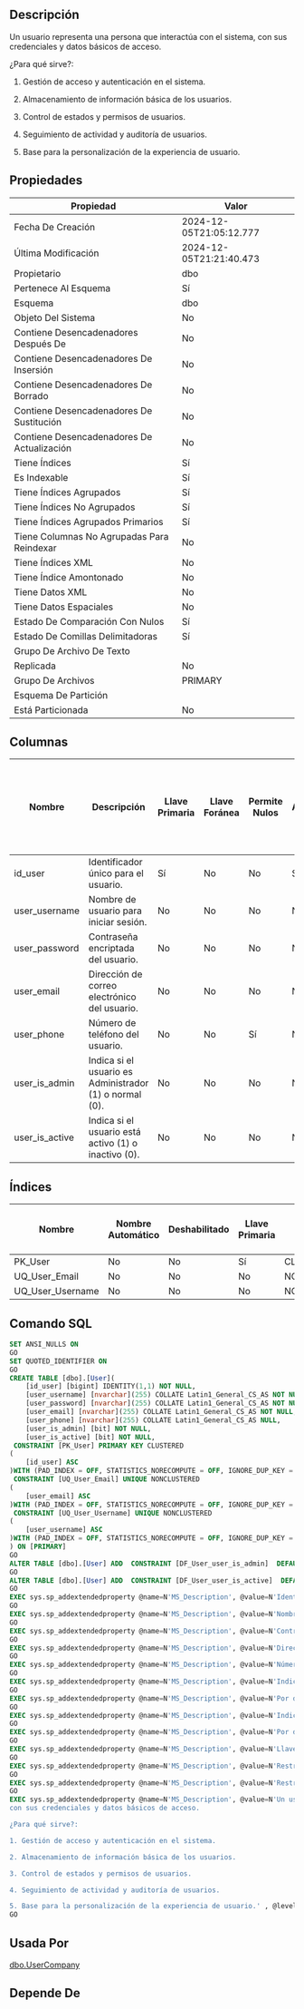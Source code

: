 ﻿## Descripción

Un usuario representa una persona que interactúa con el sistema,
con sus credenciales y datos básicos de acceso.

¿Para qué sirve?:

1. Gestión de acceso y autenticación en el sistema.

2. Almacenamiento de información básica de los usuarios.

3. Control de estados y permisos de usuarios.

4. Seguimiento de actividad y auditoría de usuarios.

5. Base para la personalización de la experiencia de usuario.

## Propiedades

|Propiedad|Valor|
|---------|-----|
|Fecha De Creación|2024-12-05T21:05:12.777|
|Última Modificación|2024-12-05T21:21:40.473|
|Propietario|dbo|
|Pertenece Al Esquema|Sí|
|Esquema|dbo|
|Objeto Del Sistema|No|
|Contiene Desencadenadores Después De|No|
|Contiene Desencadenadores De Insersión|No|
|Contiene Desencadenadores De Borrado|No|
|Contiene Desencadenadores De Sustitución|No|
|Contiene Desencadenadores De Actualización|No|
|Tiene Índices|Sí|
|Es Indexable|Sí|
|Tiene Índices Agrupados|Sí|
|Tiene Índices No Agrupados|Sí|
|Tiene Índices Agrupados Primarios|Sí|
|Tiene Columnas No Agrupadas Para Reindexar|No|
|Tiene Índices XML|No|
|Tiene Índice Amontonado|No|
|Tiene Datos XML|No|
|Tiene Datos Espaciales|No|
|Estado De Comparación Con Nulos|Sí|
|Estado De Comillas Delimitadoras|Sí|
|Grupo De Archivo De Texto||
|Replicada|No|
|Grupo De Archivos|PRIMARY|
|Esquema De Partición||
|Está Particionada|No|

## Columnas

|Nombre|Descripción|Llave Primaria|Llave Foránea|Permite Nulos|Autonumérica|Inicio Autonumérico|Incremento Autonumérico|Tipo De Dato|Esquema Del Tipo De Dato|Tipo De Dato Del Sistema|Tamaño|Precisión|Escala|Intercalación|Calculada|Relleno Ansi|Columna De Indentidad De Fila|Texto Calculado|Persistida|Nombre Del Valor Por Defecto|Esquema Predeterminado|Nombre Restricción Predeterminada|Regla|Esquema De La Regla|Determinística|Precisa|No Para Replicación|Texto Completo Indexado|Documento XML|Espacio De Nombres Del Esquema XML|Esquema Del Espacio De Nombres Del Esquema XML|
|------|-----------|--------------|-------------|-------------|------------|-------------------|-----------------------|------------|------------------------|------------------------|------|---------|------|-------------|---------|------------|-----------------------------|---------------|----------|----------------------------|----------------------|---------------------------------|-----|-------------------|--------------|-------|-------------------|-----------------------|-------------|----------------------------------|----------------------------------------------|
|id_user|Identificador único para el usuario.|Sí|No|No|Sí|1|1|bigint|sys|bigint|8|19|0||No|No|No||No||||||No|No|False|No|No|||
|user_username|Nombre de usuario para iniciar sesión.|No|No|No|No|0|0|nvarchar|sys|nvarchar|255|0|0|Latin1_General_CS_AS|No|Sí|No||No||||||No|No|False|No|No|||
|user_password|Contraseña encriptada del usuario.|No|No|No|No|0|0|nvarchar|sys|nvarchar|255|0|0|Latin1_General_CS_AS|No|Sí|No||No||||||No|No|False|No|No|||
|user_email|Dirección de correo electrónico del usuario.|No|No|No|No|0|0|nvarchar|sys|nvarchar|255|0|0|Latin1_General_CS_AS|No|Sí|No||No||||||No|No|False|No|No|||
|user_phone|Número de teléfono del usuario.|No|No|Sí|No|0|0|nvarchar|sys|nvarchar|255|0|0|Latin1_General_CS_AS|No|Sí|No||No||||||No|No|False|No|No|||
|user_is_admin|Indica si el usuario es Administrador (1) o normal (0).|No|No|No|No|0|0|bit|sys|bit|1|1|0||No|No|No||No|||DF_User_user_is_admin|||No|No|False|No|No|||
|user_is_active|Indica si el usuario está activo (1) o inactivo (0).|No|No|No|No|0|0|bit|sys|bit|1|1|0||No|No|No||No|||DF_User_user_is_active|||No|No|False|No|No|||

## Índices

|Nombre|Nombre Automático|Deshabilitado|Llave Primaria|Tipo|Grupo De Archivos|Único|Pertenece A Una Restricción|Ignorar Llaves Duplicadas|Admite Bloqueos De Página|Admite Bloqueos De Fila|Factor De Llenado|Texto Completo|Objeto Del Sistema|Llenar Índice|No Recalcular|Particionado|Esquema De Partición|XML|Padre XML|Tipo De Índice XML Secundario|
|------|-----------------|-------------|--------------|----|-----------------|-----|---------------------------|-------------------------|-------------------------|-----------------------|-----------------|--------------|------------------|-------------|-------------|------------|--------------------|---|---------|-----------------------------|
|PK_User|No|No|Sí|CLUSTERED|PRIMARY|Sí|No|No|Sí|Sí|0|No|No|No|No|No||No||0|
|UQ_User_Email|No|No|No|NONCLUSTERED|PRIMARY|Sí|Sí|No|Sí|Sí|0|No|No|No|No|No||No||0|
|UQ_User_Username|No|No|No|NONCLUSTERED|PRIMARY|Sí|Sí|No|Sí|Sí|0|No|No|No|No|No||No||0|

## Comando SQL

~~~sql
SET ANSI_NULLS ON
GO
SET QUOTED_IDENTIFIER ON
GO
CREATE TABLE [dbo].[User](
	[id_user] [bigint] IDENTITY(1,1) NOT NULL,
	[user_username] [nvarchar](255) COLLATE Latin1_General_CS_AS NOT NULL,
	[user_password] [nvarchar](255) COLLATE Latin1_General_CS_AS NOT NULL,
	[user_email] [nvarchar](255) COLLATE Latin1_General_CS_AS NOT NULL,
	[user_phone] [nvarchar](255) COLLATE Latin1_General_CS_AS NULL,
	[user_is_admin] [bit] NOT NULL,
	[user_is_active] [bit] NOT NULL,
 CONSTRAINT [PK_User] PRIMARY KEY CLUSTERED 
(
	[id_user] ASC
)WITH (PAD_INDEX = OFF, STATISTICS_NORECOMPUTE = OFF, IGNORE_DUP_KEY = OFF, ALLOW_ROW_LOCKS = ON, ALLOW_PAGE_LOCKS = ON, OPTIMIZE_FOR_SEQUENTIAL_KEY = OFF) ON [PRIMARY],
 CONSTRAINT [UQ_User_Email] UNIQUE NONCLUSTERED 
(
	[user_email] ASC
)WITH (PAD_INDEX = OFF, STATISTICS_NORECOMPUTE = OFF, IGNORE_DUP_KEY = OFF, ALLOW_ROW_LOCKS = ON, ALLOW_PAGE_LOCKS = ON, OPTIMIZE_FOR_SEQUENTIAL_KEY = OFF) ON [PRIMARY],
 CONSTRAINT [UQ_User_Username] UNIQUE NONCLUSTERED 
(
	[user_username] ASC
)WITH (PAD_INDEX = OFF, STATISTICS_NORECOMPUTE = OFF, IGNORE_DUP_KEY = OFF, ALLOW_ROW_LOCKS = ON, ALLOW_PAGE_LOCKS = ON, OPTIMIZE_FOR_SEQUENTIAL_KEY = OFF) ON [PRIMARY]
) ON [PRIMARY]
GO
ALTER TABLE [dbo].[User] ADD  CONSTRAINT [DF_User_user_is_admin]  DEFAULT ((0)) FOR [user_is_admin]
GO
ALTER TABLE [dbo].[User] ADD  CONSTRAINT [DF_User_user_is_active]  DEFAULT ((1)) FOR [user_is_active]
GO
EXEC sys.sp_addextendedproperty @name=N'MS_Description', @value=N'Identificador único para el usuario.' , @level0type=N'SCHEMA',@level0name=N'dbo', @level1type=N'TABLE',@level1name=N'User', @level2type=N'COLUMN',@level2name=N'id_user'
GO
EXEC sys.sp_addextendedproperty @name=N'MS_Description', @value=N'Nombre de usuario para iniciar sesión.' , @level0type=N'SCHEMA',@level0name=N'dbo', @level1type=N'TABLE',@level1name=N'User', @level2type=N'COLUMN',@level2name=N'user_username'
GO
EXEC sys.sp_addextendedproperty @name=N'MS_Description', @value=N'Contraseña encriptada del usuario.' , @level0type=N'SCHEMA',@level0name=N'dbo', @level1type=N'TABLE',@level1name=N'User', @level2type=N'COLUMN',@level2name=N'user_password'
GO
EXEC sys.sp_addextendedproperty @name=N'MS_Description', @value=N'Dirección de correo electrónico del usuario.' , @level0type=N'SCHEMA',@level0name=N'dbo', @level1type=N'TABLE',@level1name=N'User', @level2type=N'COLUMN',@level2name=N'user_email'
GO
EXEC sys.sp_addextendedproperty @name=N'MS_Description', @value=N'Número de teléfono del usuario.' , @level0type=N'SCHEMA',@level0name=N'dbo', @level1type=N'TABLE',@level1name=N'User', @level2type=N'COLUMN',@level2name=N'user_phone'
GO
EXEC sys.sp_addextendedproperty @name=N'MS_Description', @value=N'Indica si el usuario es Administrador (1) o normal (0).' , @level0type=N'SCHEMA',@level0name=N'dbo', @level1type=N'TABLE',@level1name=N'User', @level2type=N'COLUMN',@level2name=N'user_is_admin'
GO
EXEC sys.sp_addextendedproperty @name=N'MS_Description', @value=N'Por defecto el usuario no se crea como Administrador (0).' , @level0type=N'SCHEMA',@level0name=N'dbo', @level1type=N'TABLE',@level1name=N'User', @level2type=N'CONSTRAINT',@level2name=N'DF_User_user_is_admin'
GO
EXEC sys.sp_addextendedproperty @name=N'MS_Description', @value=N'Indica si el usuario está activo (1) o inactivo (0).' , @level0type=N'SCHEMA',@level0name=N'dbo', @level1type=N'TABLE',@level1name=N'User', @level2type=N'COLUMN',@level2name=N'user_is_active'
GO
EXEC sys.sp_addextendedproperty @name=N'MS_Description', @value=N'Por defecto el usuario se crea como activo (1).' , @level0type=N'SCHEMA',@level0name=N'dbo', @level1type=N'TABLE',@level1name=N'User', @level2type=N'CONSTRAINT',@level2name=N'DF_User_user_is_active'
GO
EXEC sys.sp_addextendedproperty @name=N'MS_Description', @value=N'Llave primaria de la tabla' , @level0type=N'SCHEMA',@level0name=N'dbo', @level1type=N'TABLE',@level1name=N'User', @level2type=N'CONSTRAINT',@level2name=N'PK_User'
GO
EXEC sys.sp_addextendedproperty @name=N'MS_Description', @value=N'Restricción única para la dirección de correo electrónico del usuario.' , @level0type=N'SCHEMA',@level0name=N'dbo', @level1type=N'TABLE',@level1name=N'User', @level2type=N'CONSTRAINT',@level2name=N'UQ_User_Email'
GO
EXEC sys.sp_addextendedproperty @name=N'MS_Description', @value=N'Restricción única para el nombre de usuario.' , @level0type=N'SCHEMA',@level0name=N'dbo', @level1type=N'TABLE',@level1name=N'User', @level2type=N'CONSTRAINT',@level2name=N'UQ_User_Username'
GO
EXEC sys.sp_addextendedproperty @name=N'MS_Description', @value=N'Un usuario representa una persona que interactúa con el sistema,
con sus credenciales y datos básicos de acceso.

¿Para qué sirve?:

1. Gestión de acceso y autenticación en el sistema.

2. Almacenamiento de información básica de los usuarios.

3. Control de estados y permisos de usuarios.

4. Seguimiento de actividad y auditoría de usuarios.

5. Base para la personalización de la experiencia de usuario.' , @level0type=N'SCHEMA',@level0name=N'dbo', @level1type=N'TABLE',@level1name=N'User'
GO
~~~


## Usada Por

[dbo.UserCompany](https://github.com/JamesEspitia/SERP/wiki/dbo.UserCompany)


## Depende De

